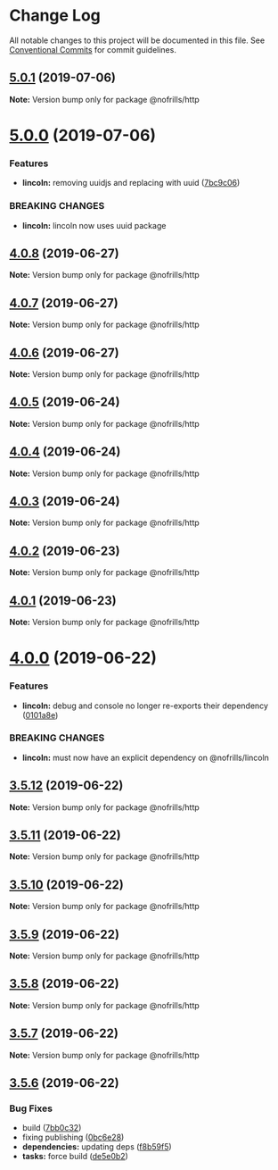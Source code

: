 # Change Log

All notable changes to this project will be documented in this file.
See [Conventional Commits](https://conventionalcommits.org) for commit guidelines.

## [5.0.1](https://github.com/nativecode-dev/nofrills/compare/@nofrills/http@4.0.7...@nofrills/http@5.0.1) (2019-07-06)

**Note:** Version bump only for package @nofrills/http





# [5.0.0](https://github.com/nativecode-dev/nofrills/compare/@nofrills/http@4.0.8...@nofrills/http@5.0.0) (2019-07-06)


### Features

* **lincoln:** removing uuidjs and replacing with uuid ([7bc9c06](https://github.com/nativecode-dev/nofrills/commit/7bc9c06))


### BREAKING CHANGES

* **lincoln:** lincoln now uses uuid package





## [4.0.8](https://github.com/nativecode-dev/nofrills/compare/@nofrills/http@4.0.7...@nofrills/http@4.0.8) (2019-06-27)

**Note:** Version bump only for package @nofrills/http





## [4.0.7](https://github.com/nativecode-dev/nofrills/compare/@nofrills/http@4.0.4...@nofrills/http@4.0.7) (2019-06-27)

**Note:** Version bump only for package @nofrills/http





## [4.0.6](https://github.com/nativecode-dev/nofrills/compare/@nofrills/http@4.0.5...@nofrills/http@4.0.6) (2019-06-27)

**Note:** Version bump only for package @nofrills/http





## [4.0.5](https://github.com/nativecode-dev/nofrills/compare/@nofrills/http@4.0.4...@nofrills/http@4.0.5) (2019-06-24)

**Note:** Version bump only for package @nofrills/http





## [4.0.4](https://github.com/nativecode-dev/nofrills/compare/@nofrills/http@4.0.1...@nofrills/http@4.0.4) (2019-06-24)

**Note:** Version bump only for package @nofrills/http





## [4.0.3](https://github.com/nativecode-dev/nofrills/compare/@nofrills/http@4.0.2...@nofrills/http@4.0.3) (2019-06-24)

**Note:** Version bump only for package @nofrills/http





## [4.0.2](https://github.com/nativecode-dev/nofrills/compare/@nofrills/http@4.0.1...@nofrills/http@4.0.2) (2019-06-23)

**Note:** Version bump only for package @nofrills/http





## [4.0.1](https://github.com/nativecode-dev/nofrills/compare/@nofrills/http@3.5.10...@nofrills/http@4.0.1) (2019-06-23)

**Note:** Version bump only for package @nofrills/http





# [4.0.0](https://github.com/nativecode-dev/nofrills/compare/@nofrills/http@3.5.12...@nofrills/http@4.0.0) (2019-06-22)


### Features

* **lincoln:** debug and console no longer re-exports their dependency ([0101a8e](https://github.com/nativecode-dev/nofrills/commit/0101a8e))


### BREAKING CHANGES

* **lincoln:** must now have an explicit dependency on @nofrills/lincoln





## [3.5.12](https://github.com/nativecode-dev/nofrills/compare/@nofrills/http@3.5.11...@nofrills/http@3.5.12) (2019-06-22)

**Note:** Version bump only for package @nofrills/http





## [3.5.11](https://github.com/nativecode-dev/nofrills/compare/@nofrills/http@3.5.10...@nofrills/http@3.5.11) (2019-06-22)

**Note:** Version bump only for package @nofrills/http





## [3.5.10](https://github.com/nativecode-dev/nofrills/compare/@nofrills/http@3.5.7...@nofrills/http@3.5.10) (2019-06-22)

**Note:** Version bump only for package @nofrills/http





## [3.5.9](https://github.com/nativecode-dev/nofrills/compare/@nofrills/http@3.5.8...@nofrills/http@3.5.9) (2019-06-22)

**Note:** Version bump only for package @nofrills/http





## [3.5.8](https://github.com/nativecode-dev/nofrills/compare/@nofrills/http@3.5.7...@nofrills/http@3.5.8) (2019-06-22)

**Note:** Version bump only for package @nofrills/http





## [3.5.7](https://github.com/nativecode-dev/nofrills/compare/@nofrills/http@3.5.6...@nofrills/http@3.5.7) (2019-06-22)

**Note:** Version bump only for package @nofrills/http





## [3.5.6](https://github.com/nativecode-dev/nofrills/compare/@nofrills/http@3.5.5...@nofrills/http@3.5.6) (2019-06-22)


### Bug Fixes

* build ([7bb0c32](https://github.com/nativecode-dev/nofrills/commit/7bb0c32))
* fixing publishing ([0bc6e28](https://github.com/nativecode-dev/nofrills/commit/0bc6e28))
* **dependencies:** updating deps ([f8b59f5](https://github.com/nativecode-dev/nofrills/commit/f8b59f5))
* **tasks:** force build ([de5e0b2](https://github.com/nativecode-dev/nofrills/commit/de5e0b2))

